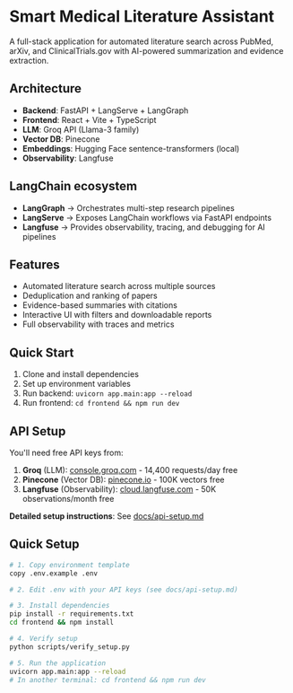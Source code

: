 # Smart Medical Literature Assistant

A full-stack application for automated literature search across PubMed, arXiv, and ClinicalTrials.gov with AI-powered summarization and evidence extraction.

## Architecture

- **Backend**: FastAPI + LangServe + LangGraph
- **Frontend**: React + Vite + TypeScript
- **LLM**: Groq API (Llama-3 family)
- **Vector DB**: Pinecone 
- **Embeddings**: Hugging Face sentence-transformers (local)
- **Observability**: Langfuse

## LangChain ecosystem

- **LangGraph** → Orchestrates multi-step research pipelines  
- **LangServe** → Exposes LangChain workflows via FastAPI endpoints  
- **Langfuse** → Provides observability, tracing, and debugging for AI pipelines  

## Features

- Automated literature search across multiple sources
- Deduplication and ranking of papers
- Evidence-based summaries with citations
- Interactive UI with filters and downloadable reports
- Full observability with traces and metrics

## Quick Start

1. Clone and install dependencies
2. Set up environment variables
3. Run backend: `uvicorn app.main:app --reload`
4. Run frontend: `cd frontend && npm run dev`

## API Setup

You'll need free API keys from:

1. **Groq** (LLM): [console.groq.com](https://console.groq.com) - 14,400 requests/day free
2. **Pinecone** (Vector DB): [pinecone.io](https://pinecone.io) - 100K vectors free
3. **Langfuse** (Observability): [cloud.langfuse.com](https://cloud.langfuse.com) - 50K observations/month free

**Detailed setup instructions**: See [docs/api-setup.md](docs/api-setup.md)

## Quick Setup

```bash
# 1. Copy environment template
copy .env.example .env

# 2. Edit .env with your API keys (see docs/api-setup.md)

# 3. Install dependencies
pip install -r requirements.txt
cd frontend && npm install

# 4. Verify setup
python scripts/verify_setup.py

# 5. Run the application
uvicorn app.main:app --reload
# In another terminal: cd frontend && npm run dev
```